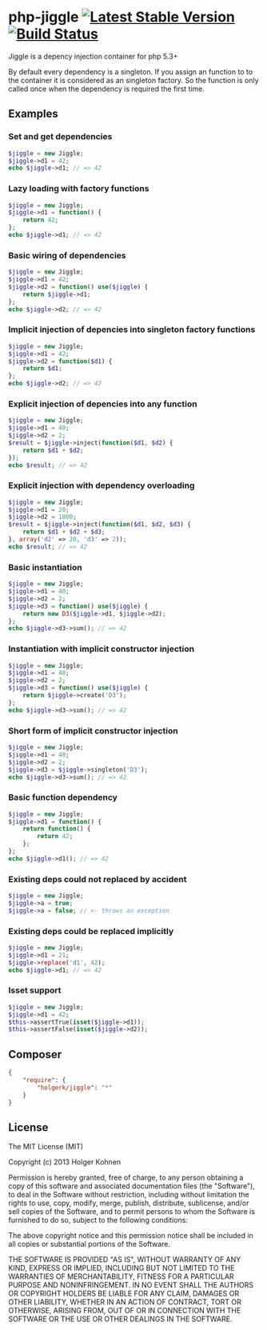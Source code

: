 # php-jiggle [![Latest Stable Version](https://poser.pugx.org/holgerk/jiggle/v/stable.png)](https://packagist.org/packages/holgerk/jiggle) [![Build Status](https://travis-ci.org/holgerk/php-jiggle.png?branch=master)](https://travis-ci.org/holgerk/php-jiggle)

Jiggle is a depency injection container for php 5.3+

By default every dependency is a singleton.
If you assign an function to to the container it is considered as an singleton factory.
So the function is only called once when the dependency is required the first time.

##

## Examples

<!-- START AUTOGENERATED EXAMPLES -->
### Set and get dependencies
```php
$jiggle = new Jiggle;
$jiggle->d1 = 42;
echo $jiggle->d1; // => 42
```

### Lazy loading with factory functions
```php
$jiggle = new Jiggle;
$jiggle->d1 = function() {
    return 42;
};
echo $jiggle->d1; // => 42
```

### Basic wiring of dependencies
```php
$jiggle = new Jiggle;
$jiggle->d1 = 42;
$jiggle->d2 = function() use($jiggle) {
    return $jiggle->d1;
};
echo $jiggle->d2; // => 42
```

### Implicit injection of depencies into singleton factory functions
```php
$jiggle = new Jiggle;
$jiggle->d1 = 42;
$jiggle->d2 = function($d1) {
    return $d1;
};
echo $jiggle->d2; // => 42
```

### Explicit injection of depencies into any function
```php
$jiggle = new Jiggle;
$jiggle->d1 = 40;
$jiggle->d2 = 2;
$result = $jiggle->inject(function($d1, $d2) {
    return $d1 + $d2;
});
echo $result; // => 42
```

### Explicit injection with dependency overloading
```php
$jiggle = new Jiggle;
$jiggle->d1 = 20;
$jiggle->d2 = 1000;
$result = $jiggle->inject(function($d1, $d2, $d3) {
    return $d1 + $d2 + $d3;
}, array('d2' => 20, 'd3' => 2));
echo $result; // => 42
```

### Basic instantiation
```php
$jiggle = new Jiggle;
$jiggle->d1 = 40;
$jiggle->d2 = 2;
$jiggle->d3 = function() use($jiggle) {
    return new D3($jiggle->d1, $jiggle->d2);
};
echo $jiggle->d3->sum(); // => 42
```

### Instantiation with implicit constructor injection
```php
$jiggle = new Jiggle;
$jiggle->d1 = 40;
$jiggle->d2 = 2;
$jiggle->d3 = function() use($jiggle) {
    return $jiggle->create('D3');
};
echo $jiggle->d3->sum(); // => 42
```

### Short form of implicit constructor injection
```php
$jiggle = new Jiggle;
$jiggle->d1 = 40;
$jiggle->d2 = 2;
$jiggle->d3 = $jiggle->singleton('D3');
echo $jiggle->d3->sum(); // => 42
```

### Basic function dependency
```php
$jiggle = new Jiggle;
$jiggle->d1 = function() {
    return function() {
        return 42;
    };
};
echo $jiggle->d1(); // => 42
```

### Existing deps could not replaced by accident
```php
$jiggle = new Jiggle;
$jiggle->a = true;
$jiggle->a = false; // <- throws an exception
```

### Existing deps could be replaced implicitly
```php
$jiggle = new Jiggle;
$jiggle->d1 = 21;
$jiggle->replace('d1', 42);
echo $jiggle->d1; // => 42
```

### Isset support
```php
$jiggle = new Jiggle;
$jiggle->d1 = 42;
$this->assertTrue(isset($jiggle->d1));
$this->assertFalse(isset($jiggle->d2));
```


<!-- END AUTOGENERATED EXAMPLES -->

## Composer
```json
{
    "require": {
        "holgerk/jiggle": "*"
    }
}
```

## License

The MIT License (MIT)

Copyright (c) 2013 Holger Kohnen

Permission is hereby granted, free of charge, to any person obtaining a copy of
this software and associated documentation files (the "Software"), to deal in
the Software without restriction, including without limitation the rights to
use, copy, modify, merge, publish, distribute, sublicense, and/or sell copies of
the Software, and to permit persons to whom the Software is furnished to do so,
subject to the following conditions:

The above copyright notice and this permission notice shall be included in all
copies or substantial portions of the Software.

THE SOFTWARE IS PROVIDED "AS IS", WITHOUT WARRANTY OF ANY KIND, EXPRESS OR
IMPLIED, INCLUDING BUT NOT LIMITED TO THE WARRANTIES OF MERCHANTABILITY, FITNESS
FOR A PARTICULAR PURPOSE AND NONINFRINGEMENT. IN NO EVENT SHALL THE AUTHORS OR
COPYRIGHT HOLDERS BE LIABLE FOR ANY CLAIM, DAMAGES OR OTHER LIABILITY, WHETHER
IN AN ACTION OF CONTRACT, TORT OR OTHERWISE, ARISING FROM, OUT OF OR IN
CONNECTION WITH THE SOFTWARE OR THE USE OR OTHER DEALINGS IN THE SOFTWARE.

